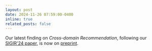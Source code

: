 ```yaml
---
layout: post
date: 2024-11-26 07:59:00-0400
inline: true
related_posts: false
---
```


Our latest finding on *Cross-domain Recommendation*, following our [SIGIR'24 paper](https://dl.acm.org/doi/10.1145/3626772.3657758), is now on [preprint](https://arxiv.org/abs/2411.17361).
